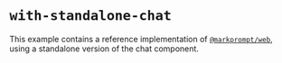 # `with-standalone-chat`

This example contains a reference implementation of
[`@markprompt/web`](../../packages/web/README.md), using a standalone version of the chat component.